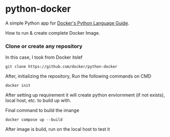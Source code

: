 # python-docker

A simple Python app for [Docker's Python Language Guide](https://docs.docker.com/language/python).


How to run & create complete Docker Image.

### Clone or create any repository
In this case, I took from Docker itslef
```
git clone https://github.com/docker/python-docker
```

After, initializing the repository, Run the following commands on CMD
```
docker init
```
After setting up requirement it will create python enviornment (if not exists), local host, etc. to build up with.

Final command to build the imange
```
docker compose up --build
```

After image is build, run on the local host to test it